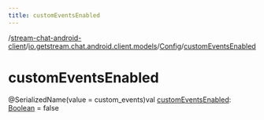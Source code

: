 ```yaml
---
title: customEventsEnabled
---
```

/[stream-chat-android-client](../../index.md)/[io.getstream.chat.android.client.models](../index.md)/[Config](index.md)/[customEventsEnabled](customEventsEnabled.md)  
  
  
  
# customEventsEnabled  
@SerializedName(value = custom_events)val [customEventsEnabled](customEventsEnabled.md): [Boolean](https://kotlinlang.org/api/latest/jvm/stdlib/kotlin/-boolean/index.html) = false
